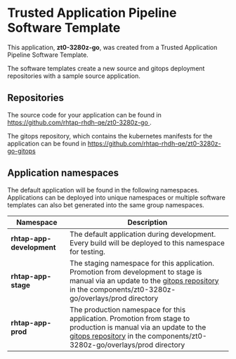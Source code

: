 # Trusted Application Pipeline Software Template

This application, **zt0-3280z-go**, was created from a Trusted Application Pipeline Software Template.

The software templates create a new source and gitops deployment repositories with a sample source application. 

## Repositories

The source code for your application can be found in [https://github.com/rhtap-rhdh-qe/zt0-3280z-go ](https://github.com/rhtap-rhdh-qe/zt0-3280z-go ).
 
The gitops repository, which contains the kubernetes manifests for the application can be found in 
[https://github.com/rhtap-rhdh-qe/zt0-3280z-go-gitops ](https://github.com/rhtap-rhdh-qe/zt0-3280z-go-gitops ) 

## Application namespaces 

The default application will be found in the following namespaces. Applications can be deployed into unique namespaces or multiple software templates can also bet generated into the same group namespaces.  

|  Namespace   |  Description   |  
| -------- | -------- |   
| **rhtap-app-development** | The default application during development. Every build will be deployed to this namespace for testing. | 
| **rhtap-app-stage** | The staging namespace for this application. Promotion from development to stage is manual via an update to the [gitops repository](https://github.com/rhtap-rhdh-qe/zt0-3280z-go-gitops ) in the components/zt0-3280z-go/overlays/prod directory |  
| **rhtap-app-prod** | The production namespace for this application. Promotion from stage to production is manual via an update to the [gitops repository](https://github.com/rhtap-rhdh-qe/zt0-3280z-go-gitops ) in the components/zt0-3280z-go/overlays/prod directory | 